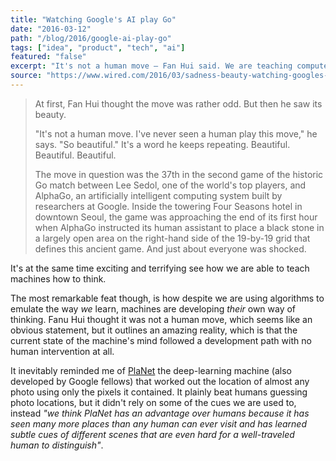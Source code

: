 ```yaml
---
title: "Watching Google's AI play Go"
date: "2016-03-12"
path: "/blog/2016/google-ai-play-go"
tags: ["idea", "product", "tech", "ai"]
featured: "false"
excerpt: "It's not a human move — Fan Hui said. We are teaching computers how to think."
source: "https://www.wired.com/2016/03/sadness-beauty-watching-googles-ai-play-go/"
---
```


> At first, Fan Hui thought the move was rather odd. But then he saw its beauty.
>
> "It's not a human move. I've never seen a human play this move," he says. "So beautiful." It's a word he keeps repeating. Beautiful. Beautiful. Beautiful.
>
> The move in question was the 37th in the second game of the historic Go match between Lee Sedol, one of the world's top players, and AlphaGo, an artificially intelligent computing system built by researchers at Google. Inside the towering Four Seasons hotel in downtown Seoul, the game was approaching the end of its first hour when AlphaGo instructed its human assistant to place a black stone in a largely open area on the right-hand side of the 19-by-19 grid that defines this ancient game. And just about everyone was shocked.

It's at the same time exciting and terrifying see how we are able to teach machines how to think.

The most remarkable feat though, is how despite we are using algorithms to emulate the way *we* learn, machines are developing *their* own way of thinking. Fanu Hui thought it was not a human move, which seems like an obvious statement, but it outlines an amazing reality, which is that the current state of the machine's mind followed a development path with no human intervention at all.

It inevitably reminded me of [PlaNet](https://www.technologyreview.com/s/600889/google-unveils-neural-network-with-superhuman-ability-to-determine-the-location-of-almost/) the deep-learning machine (also developed by Google fellows) that worked out the location of almost any photo using only the pixels it contained. It plainly beat humans guessing photo locations, but it didn't rely on some of the cues we are used to, instead *"we think PlaNet has an advantage over humans because it has seen many more places than any human can ever visit and has learned subtle cues of different scenes that are even hard for a well-traveled human to distinguish"*.